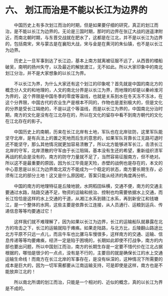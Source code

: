 # 六、 划江而治是不能以长江为边界的



　　中国历史上有多次划江而治的时期，但是如果要仔细的研究，真正的划江而治，是不能以长江为边界的。无论是三国时期，那时的边界在张辽大战的逍遥津附近，而南北朝时期，与东晋交战就在肥水了，这都是在江北，并不是以长江为边界的，包括南宋，宋与蒙古是在襄阳大战，宋与金是在黄河的朱仙镇，也不是以长江为边界。

　　历史上一旦军事到达了长江边，基本上南方就离被征服不远了，从西晋的楼船破吴，南明的扬州失守，以及最近的解放渡江，无不如此。所以大家印象中的南北划江分治，并不是大家想象的以长江为界。

　　不以长江为界，为什么大家还有这个划江的印象呢？首先就是中国的南北方的概念分人文的和地理的，人文的南北分界是以长江为界，而地理的却是以秦岭淮河为界的，这个界限是中国冬季的零度等温线，也就是关系到水在冬天冻不冻冰，在这个分界限，中国古代的农业生产是根本不同的，作物也是差别极大的，但是文化的分界是受长江隔绝的，不是以这个等温线，而是以长江为界的，中国南北分治时期，南方的文化是没有在江北存在的，所以在文化的留存中看不到南方朝代的文化在江北存在的影子。

　　中国历史上的南朝，历来在长江北岸有土地，军队也在北岸驻防，这里军队能坚守北岸，是有兵法上的置之死地而后生的意思的，如果军队背靠长江无路可退时还不能坚守，那么其他情况就更加容易溃散了，所以北方能够进军长江，击溃长江北岸的守军，北岸溃散的守军由于长江阻隔，基本没有生还的希望，重新组织溃军再战的机会是没有的，南方的防守力量就不足了，当然容易征服南方，但不绝对。所以这不是最重要的原因，因为长江毕竟是天险，赤壁的战例也是存在的，本文的中心意思是以长江为边界南北双方不能成为一个稳定的状态，南方要长期生存，必须有江北的部分土地！这又是什么原因呢，答案只能从经济的角度再分析。

　　中国的南方的地理特征是丘陵地貌，水网稻田纵横，交通不便，南方的交通主要通过水路，陆路交通不足，物资的运输和统治、控制也均需要依据水上交通，而长江恰恰是这样的水上交通的干道，从湘江水系到赣江水系，再到新安江和钱塘江，是一个整体的水网，这些主要是依靠长江连接，从人员通行、运粮到运兵、传递信息等等均要通过它！

　　这样我们就不难理解了，因为如果以长江为边界，长江的运输船队就暴露在北方的攻击之下，长江的运输就陷于瘫痪。如果走陆路，与北方比，丘陵翻山路途比北方平原不只远一点儿，而且牛车也比骡马车慢很多，这样南方的交通、运输、信息传递等等均要瘫痪，经济一定是陷于困境的，长期如此即使不打战争，南方的内部也要出问题，所以中国划江而治，南方的长期生存是一定要不惜代价在江北占据根据的，哪怕是很少的一点点，没有是不行的，主要目的就是确保长江的水上交通运输生命线！而南方在长江北岸的军事存在，是没有纵深的，这种情况下所需要的成本是巨大的，因为一切军需都要从江南运输支持，可是即使是这样，南方也是不能放弃江北的！

　　所以南北所谓的划江而治，只能是一个相对的、近似的概念，真的以长江为界是不成的。